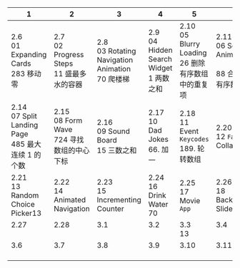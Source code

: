 | 1                                                        | 2                                                | 3                                                      | 4                                              | 5                                                        | 6                                                         |
| -------------------------------------------------------- | ------------------------------------------------ | ------------------------------------------------------ | ---------------------------------------------- | -------------------------------------------------------- | --------------------------------------------------------- |
| 2.6<br/>01 Expanding Cards<br/>283 移动零                | 2.7<br/>02 Progress Steps<br/>11 盛最多水的容器  | 2.8<br/>03 Rotating Navigation Animation<br/>70 爬楼梯 | 2.9<br/>04 Hidden Search Widget<br/>1 两数之和 | 2.10<br/>05 Blurry Loading<br/>26 删除有序数组中的重复项 | 2.11<br/>06 Scroll Animation<br/><br/>88 合并两个有序数组 |
| 2.14<br/>07 Split Landing Page<br/>485 最大连续 1 的个数 | 2.15<br/>08 Form Wave<br/>724 寻找数组的中心下标 | 2.16<br/>09 Sound Board<br/>15 三数之和                | 2.17<br/>10 Dad Jokes<br/>66. 加一             | 2.18<br/>11 Event `Keycodes`<br/>189. 轮转数组           | 2.20<br/>12 `Faq` Collapse<                               |
| 2.21<br/>13 Random Choice Picker13                       | 2.22<br/>14 Animated Navigation                  | 2.23<br/>15 Incrementing Counter                       | 2.24<br/>16 Drink Water<br/>70                 | 2.25<br/>17 Movie `App`<br/>                             | 2.26<br/>18 Background Slider<br/>                        |
| 2.27<br/><br/>                                           | 2.28<br/><br/>                                   | 3.1<br/><br/>                                          | 3.2<br/><br/>                                  | 3.3<br/>13<br/>                                          | 3.4<br/><br/>                                             |
| 3.6<br/><br/>                                            | 3.7<br/><br/>                                    | 3.8<br/><br/>                                          | 3.9<br/><br/>                                  | 3.10<br/><br/>                                           | 3.11<br/><br/>                                            |

